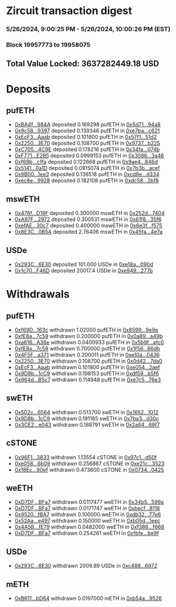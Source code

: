 # Zircuit transaction digest
### 5/26/2024, 9:00:25 PM - 5/26/2024, 10:00:26 PM (EST)
### Block 19957773 to 19958075

## Total Value Locked: 3637282449.18 USD

# Deposits
## pufETH
- [0xBA4f...984A](https://etherscan.io/address/0xBA4f0c6C82373f3608B3F60cECbCbe1efe4e984A) deposited 0.169298 pufETH in [0x5d71...94a8](https://etherscan.io/tx/0xBA4f0c6C82373f3608B3F60cECbCbe1efe4e984A)
- [0x9c58...9397](https://etherscan.io/address/0x9c587601eE46925A3D12F041429d707061609397) deposited 0.139346 pufETH in [0xe7ba...c621](https://etherscan.io/tx/0x9c587601eE46925A3D12F041429d707061609397)
- [0xEcF3...Aaab](https://etherscan.io/address/0xEcF38365BDd5BA78542B1137223bbE02883FAaab) deposited 0.101800 pufETH in [0x57f1...51d2](https://etherscan.io/tx/0xEcF38365BDd5BA78542B1137223bbE02883FAaab)
- [0x2250...3E70](https://etherscan.io/address/0x22501502Af037AA642E199281b8312d5a6583E70) deposited 0.108700 pufETH in [0x9737...b225](https://etherscan.io/tx/0x22501502Af037AA642E199281b8312d5a6583E70)
- [0xC705...4C9E](https://etherscan.io/address/0xC705C175bE78bf69b934e15d61928834FF8A4C9E) deposited 0.178216 pufETH in [0x34fa...074b](https://etherscan.io/tx/0xC705C175bE78bf69b934e15d61928834FF8A4C9E)
- [0xF771...E2B5](https://etherscan.io/address/0xF77145e57b56a44ea1cd5d7Bc0C48C737960E2B5) deposited 0.0999153 pufETH in [0x3086...3a46](https://etherscan.io/tx/0xF77145e57b56a44ea1cd5d7Bc0C48C737960E2B5)
- [0xf69b...c1fa](https://etherscan.io/address/0xf69b376A311CFd57Ca472C3155DFE49e82FAc1fa) deposited 0.122668 pufETH in [0x9ae4...846d](https://etherscan.io/tx/0xf69b376A311CFd57Ca472C3155DFE49e82FAc1fa)
- [0x5141...0a1D](https://etherscan.io/address/0x5141C7EeE91139dfbfE942412AFE922a8d8d0a1D) deposited 0.0915074 pufETH in [0x7b3b...acef](https://etherscan.io/tx/0x5141C7EeE91139dfbfE942412AFE922a8d8d0a1D)
- [0x9B00...1ee3](https://etherscan.io/address/0x9B00FC57f7DE6DE9352AB4a5bFaB4432821E1ee3) deposited 0.136518 pufETH in [0xcd8e...d334](https://etherscan.io/tx/0x9B00FC57f7DE6DE9352AB4a5bFaB4432821E1ee3)
- [0xec8e...9928](https://etherscan.io/address/0xec8eCec98601bD87dCA646DB9c196AF5371f9928) deposited 0.182108 pufETH in [0xdc58...2bf8](https://etherscan.io/tx/0xec8eCec98601bD87dCA646DB9c196AF5371f9928)
## mswETH
- [0x476f...D19F](https://etherscan.io/address/0x476fc4e8A60FFf0F63CeCf48a22d0a4cF31CD19F) deposited 0.300000 mswETH in [0x252d...7404](https://etherscan.io/tx/0x476fc4e8A60FFf0F63CeCf48a22d0a4cF31CD19F)
- [0xA97F...2972](https://etherscan.io/address/0xA97F6Ea48410a0825ce1953656e8c19256192972) deposited 0.300531 mswETH in [0x61f8...35f6](https://etherscan.io/tx/0xA97F6Ea48410a0825ce1953656e8c19256192972)
- [0xefAE...30c7](https://etherscan.io/address/0xefAEceAcCf6D0FD80AcbCde265259Db604Ae30c7) deposited 0.400000 mswETH in [0x6e3f...f575](https://etherscan.io/tx/0xefAEceAcCf6D0FD80AcbCde265259Db604Ae30c7)
- [0x8E3C...0B5A](https://etherscan.io/address/0x8E3Cb3aC9e74Df37BC530FCD37cc45be74570B5A) deposited 2.76406 mswETH in [0x45fa...4e7a](https://etherscan.io/tx/0x8E3Cb3aC9e74Df37BC530FCD37cc45be74570B5A)
## USDe
- [0x293C...6E30](https://etherscan.io/address/0x293C6937D8D82e05B01335F7B33FBA0c8e256E30) deposited 101.000 USDe in [0xe18a...090d](https://etherscan.io/tx/0x293C6937D8D82e05B01335F7B33FBA0c8e256E30)
- [0x1c70...F46D](https://etherscan.io/address/0x1c707a73802d22f79C1D79B82455dB43e84fF46D) deposited 20017.4 USDe in [0xe949...277b](https://etherscan.io/tx/0x1c707a73802d22f79C1D79B82455dB43e84fF46D)
# Withdrawals
## pufETH
- [0xf69D...163c](https://etherscan.io/address/0xf69D32AE6eda4d105885A314Ab2c0a63905e163c) withdrawn 1.02000 pufETH in [0x8599...9e9e](https://etherscan.io/tx/0xf69D32AE6eda4d105885A314Ab2c0a63905e163c)
- [0xfE8a...7c59](https://etherscan.io/address/0xfE8a99f42608dAbAC8f4a0D622937bf851567c59) withdrawn 0.200000 pufETH in [0x0a89...a49b](https://etherscan.io/tx/0xfE8a99f42608dAbAC8f4a0D622937bf851567c59)
- [0xa616...A36e](https://etherscan.io/address/0xa616F8abD716846e712c8C10581c0720D286A36e) withdrawn 0.0400933 pufETH in [0x5b9f...afc0](https://etherscan.io/tx/0xa616F8abD716846e712c8C10581c0720D286A36e)
- [0xfE8a...7c59](https://etherscan.io/address/0xfE8a99f42608dAbAC8f4a0D622937bf851567c59) withdrawn 0.700000 pufETH in [0x1f56...66db](https://etherscan.io/tx/0xfE8a99f42608dAbAC8f4a0D622937bf851567c59)
- [0x4F5F...a371](https://etherscan.io/address/0x4F5FE8DA30C1c11fE537730940CeD62AC37Ea371) withdrawn 0.200011 pufETH in [0xe10a...0436](https://etherscan.io/tx/0x4F5FE8DA30C1c11fE537730940CeD62AC37Ea371)
- [0x2250...3E70](https://etherscan.io/address/0x22501502Af037AA642E199281b8312d5a6583E70) withdrawn 0.108700 pufETH in [0x0d42...7da0](https://etherscan.io/tx/0x22501502Af037AA642E199281b8312d5a6583E70)
- [0xEcF3...Aaab](https://etherscan.io/address/0xEcF38365BDd5BA78542B1137223bbE02883FAaab) withdrawn 0.101800 pufETH in [0xe054...2aef](https://etherscan.io/tx/0xEcF38365BDd5BA78542B1137223bbE02883FAaab)
- [0x9D8b...1cC9](https://etherscan.io/address/0x9D8bF1C0d5595773f28Bb86C5a6b84100e7E1cC9) withdrawn 0.198153 pufETH in [0xdf59...b5f6](https://etherscan.io/tx/0x9D8bF1C0d5595773f28Bb86C5a6b84100e7E1cC9)
- [0x964d...B5c7](https://etherscan.io/address/0x964d224Ee488A9957a07F093446B6040bC37B5c7) withdrawn 0.114948 pufETH in [0xe7c5...76e3](https://etherscan.io/tx/0x964d224Ee488A9957a07F093446B6040bC37B5c7)
## swETH
- [0x502c...6564](https://etherscan.io/address/0x502c537f2C38eE08cB28EeFEF99105884Fd06564) withdrawn 0.513700 swETH in [0x1652...1012](https://etherscan.io/tx/0x502c537f2C38eE08cB28EeFEF99105884Fd06564)
- [0x9D8b...1cC9](https://etherscan.io/address/0x9D8bF1C0d5595773f28Bb86C5a6b84100e7E1cC9) withdrawn 0.191185 swETH in [0x7ba3...d30c](https://etherscan.io/tx/0x9D8bF1C0d5595773f28Bb86C5a6b84100e7E1cC9)
- [0x3CE2...e043](https://etherscan.io/address/0x3CE2a43C3E95581effb83b293b9DB2178f2ee043) withdrawn 0.188791 swETH in [0x2a64...69f7](https://etherscan.io/tx/0x3CE2a43C3E95581effb83b293b9DB2178f2ee043)
## cSTONE
- [0x96F1...3833](https://etherscan.io/address/0x96F161C558ebfBA7B78376A8EA04BF133b193833) withdrawn 1.13554 cSTONE in [0x97c1...d50f](https://etherscan.io/tx/0x96F161C558ebfBA7B78376A8EA04BF133b193833)
- [0xe058...6b09](https://etherscan.io/address/0xe058d15cF70da6B7A6bD9bb10f04921994496b09) withdrawn 0.256867 cSTONE in [0xe21c...3523](https://etherscan.io/tx/0xe058d15cF70da6B7A6bD9bb10f04921994496b09)
- [0x18Ec...90ef](https://etherscan.io/address/0x18Ec5566Ad26E2aC609822395d6D9e98a39C90ef) withdrawn 0.473600 cSTONE in [0x0734...0425](https://etherscan.io/tx/0x18Ec5566Ad26E2aC609822395d6D9e98a39C90ef)
## weETH
- [0xD7DF...BFa7](https://etherscan.io/address/0xD7DF7E085214743530afF339aFC420c7c720BFa7) withdrawn 0.0117477 weETH in [0x34b5...599a](https://etherscan.io/tx/0xD7DF7E085214743530afF339aFC420c7c720BFa7)
- [0xD7DF...BFa7](https://etherscan.io/address/0xD7DF7E085214743530afF339aFC420c7c720BFa7) withdrawn 0.0171747 weETH in [0xbecf...8116](https://etherscan.io/tx/0xD7DF7E085214743530afF339aFC420c7c720BFa7)
- [0x9520...fBA7](https://etherscan.io/address/0x9520F29c6EdCb89cB3100CED14CbabBcBEd0fBA7) withdrawn 0.100000 weETH in [0xdb32...77e6](https://etherscan.io/tx/0x9520F29c6EdCb89cB3100CED14CbabBcBEd0fBA7)
- [0x52Aa...e497](https://etherscan.io/address/0x52Aa899454998Be5b000Ad077a46Bbe360F4e497) withdrawn 0.150000 weETH in [0xb05d...1eec](https://etherscan.io/tx/0x52Aa899454998Be5b000Ad077a46Bbe360F4e497)
- [0x4A5B...fE79](https://etherscan.io/address/0x4A5B75e346951ffbeb263455510dF8fc5811fE79) withdrawn 0.0482000 weETH in [0xf386...f668](https://etherscan.io/tx/0x4A5B75e346951ffbeb263455510dF8fc5811fE79)
- [0xD7DF...BFa7](https://etherscan.io/address/0xD7DF7E085214743530afF339aFC420c7c720BFa7) withdrawn 0.254261 weETH in [0xfbfe...be9f](https://etherscan.io/tx/0xD7DF7E085214743530afF339aFC420c7c720BFa7)
## USDe
- [0x293C...6E30](https://etherscan.io/address/0x293C6937D8D82e05B01335F7B33FBA0c8e256E30) withdrawn 2009.89 USDe in [0xc488...6972](https://etherscan.io/tx/0x293C6937D8D82e05B01335F7B33FBA0c8e256E30)
## mETH
- [0xB611...bD64](https://etherscan.io/address/0xB6117B7B57Ede9BB224208F957F94501DF6BbD64) withdrawn 0.0197000 mETH in [0xb54a...9526](https://etherscan.io/tx/0xB6117B7B57Ede9BB224208F957F94501DF6BbD64)
